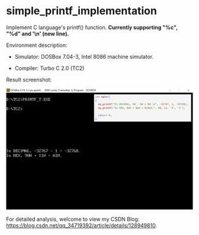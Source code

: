 # simple_printf_implementation

Implement C language's printf() function. **Currently supporting "%c", "%d" and '\n' (new line).**

Environment description:

- Simulator: DOSBox 7.04-3, Intel 8086 machine simulator.

- Compiler: Turbo C 2.0 (TC2)

Result screenshot:

![image](https://github.com/shenghao-chen/simple_printf_implementation/blob/main/my_printf.png)

For detailed analysis, welcome to view my CSDN Blog: https://blog.csdn.net/qq_34719392/article/details/128949810.

